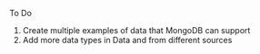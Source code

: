 To Do

1. Create multiple examples of data that MongoDB can support
2. Add more data types in Data and from different sources
